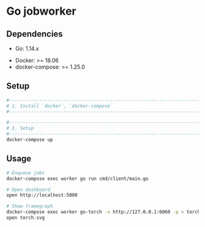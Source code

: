 # Go jobworker

## Dependencies

* Go: 1.14.x
- Docker: >= 18.06
- docker-compose: >= 1.25.0

## Setup

```sh
#------------------------------------------------------------------------------
# 1. Install `docker`, `docker-compose`
#------------------------------------------------------------------------------

#------------------------------------------------------------------------------
# 2. Setup
#------------------------------------------------------------------------------
docker-compose up
```

## Usage

```sh
# Enqueue jobs
docker-compose exec worker go run cmd/client/main.go

# Open dashboard
open http://localhost:5000

# Show framegraph
docker-compose exec worker go-torch -u http://127.0.0.1:6060 -p > torch.svg
open torch.svg
```
